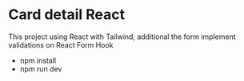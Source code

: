 # Card detail React

This project using React with Tailwind, additional the form implement validations on React Form Hook

- npm install
- npm run dev
